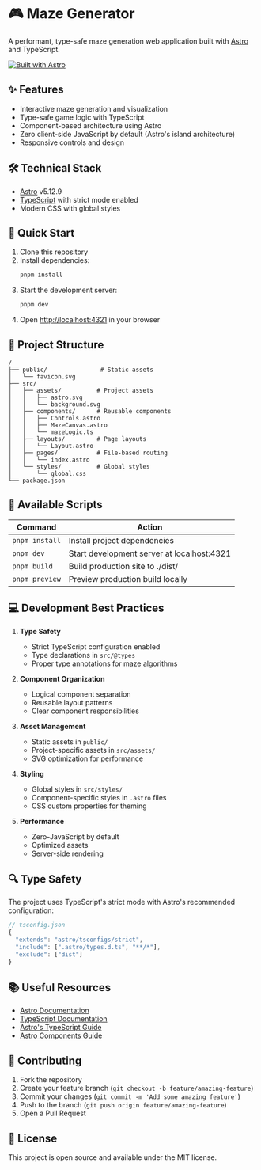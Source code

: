 # 🎮 Maze Generator

A performant, type-safe maze generation web application built with [Astro](https://astro.build) and TypeScript.

[![Built with Astro](https://astro.badg.es/v2/built-with-astro/small.svg)](https://astro.build)

## ✨ Features

- Interactive maze generation and visualization
- Type-safe game logic with TypeScript
- Component-based architecture using Astro
- Zero client-side JavaScript by default (Astro's island architecture)
- Responsive controls and design

## 🛠️ Technical Stack

- [Astro](https://astro.build) v5.12.9
- [TypeScript](https://www.typescriptlang.org/) with strict mode enabled
- Modern CSS with global styles

## 🚀 Quick Start

1. Clone this repository
2. Install dependencies:
   ```bash
   pnpm install
   ```
3. Start the development server:
   ```bash
   pnpm dev
   ```
4. Open [http://localhost:4321](http://localhost:4321) in your browser

## 📁 Project Structure

```
/
├── public/               # Static assets
│   └── favicon.svg
├── src/
│   ├── assets/          # Project assets
│   │   ├── astro.svg
│   │   └── background.svg
│   ├── components/      # Reusable components
│   │   ├── Controls.astro
│   │   ├── MazeCanvas.astro
│   │   └── mazeLogic.ts
│   ├── layouts/         # Page layouts
│   │   └── Layout.astro
│   ├── pages/           # File-based routing
│   │   └── index.astro
│   └── styles/          # Global styles
│       └── global.css
└── package.json
```

## 🔧 Available Scripts

| Command        | Action                                      |
|---------------|---------------------------------------------|
| `pnpm install` | Install project dependencies                |
| `pnpm dev`     | Start development server at localhost:4321  |
| `pnpm build`   | Build production site to ./dist/           |
| `pnpm preview` | Preview production build locally            |

## 💻 Development Best Practices

1. **Type Safety**
   - Strict TypeScript configuration enabled
   - Type declarations in `src/@types`
   - Proper type annotations for maze algorithms

2. **Component Organization**
   - Logical component separation
   - Reusable layout patterns
   - Clear component responsibilities

3. **Asset Management**
   - Static assets in `public/`
   - Project-specific assets in `src/assets/`
   - SVG optimization for performance

4. **Styling**
   - Global styles in `src/styles/`
   - Component-specific styles in `.astro` files
   - CSS custom properties for theming

5. **Performance**
   - Zero-JavaScript by default
   - Optimized assets
   - Server-side rendering

## 🔍 Type Safety

The project uses TypeScript's strict mode with Astro's recommended configuration:
```typescript
// tsconfig.json
{
  "extends": "astro/tsconfigs/strict",
  "include": [".astro/types.d.ts", "**/*"],
  "exclude": ["dist"]
}
```

## 📚 Useful Resources

- [Astro Documentation](https://docs.astro.build)
- [TypeScript Documentation](https://www.typescriptlang.org/docs/)
- [Astro's TypeScript Guide](https://docs.astro.build/en/guides/typescript/)
- [Astro Components Guide](https://docs.astro.build/en/core-concepts/astro-components/)

## 🤝 Contributing

1. Fork the repository
2. Create your feature branch (`git checkout -b feature/amazing-feature`)
3. Commit your changes (`git commit -m 'Add some amazing feature'`)
4. Push to the branch (`git push origin feature/amazing-feature`)
5. Open a Pull Request

## 📄 License

This project is open source and available under the MIT license.
